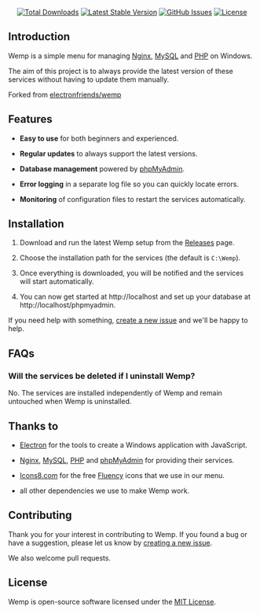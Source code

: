<p align="center">
<a href="https://github.com/flyinghail/wemp/releases"><img src="https://img.shields.io/github/downloads/flyinghail/wemp/total.svg?style=flat-square" alt="Total Downloads"></a>
<a href="https://github.com/flyinghail/wemp/releases/latest"><img src="https://img.shields.io/github/v/release/flyinghail/wemp.svg?style=flat-square" alt="Latest Stable Version"></a>
<a href="https://github.com/flyinghail/wemp/issues"><img src="https://img.shields.io/github/issues/flyinghail/wemp.svg?style=flat-square" alt="GitHub Issues"></a>
<a href="LICENSE"><img src="https://img.shields.io/github/license/flyinghail/wemp.svg?style=flat-square" alt="License"></a>
</p>

## Introduction

Wemp is a simple menu for managing [Nginx](https://nginx.org), [MySQL](https://mysql.com) and [PHP](https://php.net) on Windows.

The aim of this project is to always provide the latest version of these services without having to update them manually.

Forked from [electronfriends/wemp](https://github.com/electronfriends/wemp)

## Features

- **Easy to use** for both beginners and experienced.

- **Regular updates** to always support the latest versions.

- **Database management** powered by [phpMyAdmin](https://www.phpmyadmin.net).

- **Error logging** in a separate log file so you can quickly locate errors.

- **Monitoring** of configuration files to restart the services automatically.

## Installation

1. Download and run the latest Wemp setup from the [Releases](https://github.com/flyinghail/wemp/releases/latest) page.

2. Choose the installation path for the services (the default is `C:\Wemp`).

3. Once everything is downloaded, you will be notified and the services will start automatically.

4. You can now get started at http://localhost and set up your database at http://localhost/phpmyadmin.

If you need help with something, [create a new issue](https://github.com/flyinghail/wemp/issues/new) and we'll be happy to help.

## FAQs

### Will the services be deleted if I uninstall Wemp?

No. The services are installed independently of Wemp and remain untouched when Wemp is uninstalled.

## Thanks to

- [Electron](https://www.electronjs.org) for the tools to create a Windows application with JavaScript.

- [Nginx](https://nginx.org), [MySQL](https://mysql.com), [PHP](https://php.net) and [phpMyAdmin](https://www.phpmyadmin.net) for providing their services.

- [Icons8.com](https://icons8.com) for the free [Fluency](https://icons8.com/icon/set/logs/fluency) icons that we use in our menu.

- all other dependencies we use to make Wemp work.

## Contributing

Thank you for your interest in contributing to Wemp. If you found a bug or have a suggestion, please let us know by [creating a new issue](https://github.com/flyinghail/wemp/issues/new).

We also welcome pull requests.

## License

Wemp is open-source software licensed under the [MIT License](LICENSE).
